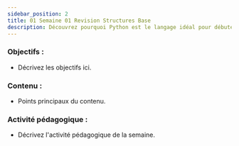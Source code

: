 ```yaml
---
sidebar_position: 2
title: 01 Semaine 01 Revision Structures Base
description: Découvrez pourquoi Python est le langage idéal pour débuter en programmation
---
```


### Objectifs :
- Décrivez les objectifs ici.

### Contenu :
- Points principaux du contenu.

### Activité pédagogique :
- Décrivez l'activité pédagogique de la semaine.

